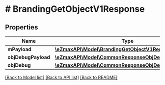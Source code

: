 # # BrandingGetObjectV1Response

## Properties

Name | Type | Description | Notes
------------ | ------------- | ------------- | -------------
**mPayload** | [**\eZmaxAPI\Model\BrandingGetObjectV1ResponseMPayload**](BrandingGetObjectV1ResponseMPayload.md) |  |
**objDebugPayload** | [**\eZmaxAPI\Model\CommonResponseObjDebugPayload**](CommonResponseObjDebugPayload.md) |  | [optional]
**objDebug** | [**\eZmaxAPI\Model\CommonResponseObjDebug**](CommonResponseObjDebug.md) |  | [optional]

[[Back to Model list]](../../README.md#models) [[Back to API list]](../../README.md#endpoints) [[Back to README]](../../README.md)
